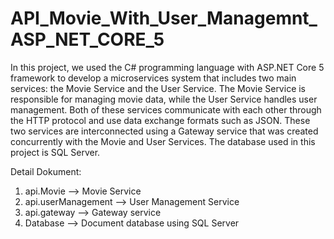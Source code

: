 # API_Movie_With_User_Managemnt_ASP_NET_CORE_5

In this project, we used the C# programming language with ASP.NET Core 5 framework to develop a microservices system that includes two main services: the Movie Service and the User Service. The Movie Service is responsible for managing movie data, while the User Service handles user management. Both of these services communicate with each other through the HTTP protocol and use data exchange formats such as JSON. These two services are interconnected using a Gateway service that was created concurrently with the Movie and User Services. The database used in this project is SQL Server.

Detail Dokument:
1. api.Movie --> Movie Service
2. api.userManagement --> User Management Service
3. api.gateway --> Gateway service
4. Database --> Document database using SQL Server
